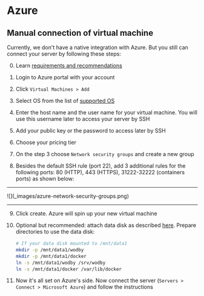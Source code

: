 # Azure

## Manual connection of virtual machine

Currently, we don't have a native integration with Azure. But you still can connect your server by following these steps:

0. Learn [requirements and recommendations](/servers/connect/README.md)

1. Login to Azure portal with your account

2. Click `Virtual Machines > Add`

3. Select OS from the list of [supported OS](/servers/supported-os.md)

4. Enter the host name and the user name for your virtual machine. You will use this username later to access your server by SSH

5. Add your public key or the password to access later by SSH

6. Choose your pricing tier

7. On the step 3 choose `Network security groups` and create a new group

8. Besides the default SSH rule (port 22), add 3 additional rules for the following ports: 80 (HTTP), 443 (HTTPS), 31222-32222 (containers ports) as shown below: 
<hr>![](_images/azure-network-security-groups.png)<hr>

9. Click create. Azure will spin up your new virtual machine

10. Optional but recommended: attach data disk as described [here](https://docs.microsoft.com/en-us/azure/virtual-machines/linux/classic/attach-disk). Prepare directories to use the data disk:
    ```bash
    # If your data disk mounted to /mnt/data1
    mkdir -p /mnt/data1/wodby 
    mkdir -p /mnt/data1/docker
    ln -s /mnt/data1/wodby /srv/wodby
    ln -s /mnt/data1/docker /var/lib/docker    
    ``` 
    
11. Now it's all set on Azure's side. Now connect the server (`Servers > Connect > Microsoft Azure`) and follow the instructions

